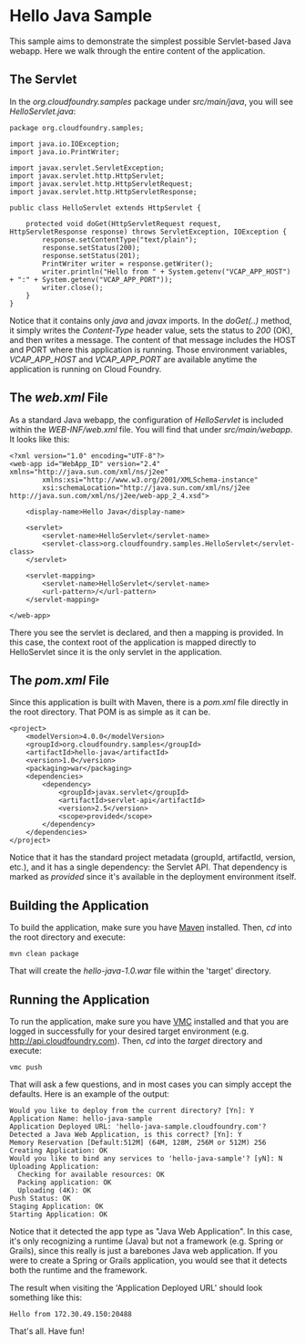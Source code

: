 Hello Java Sample
=================

This sample aims to demonstrate the simplest possible Servlet-based Java webapp. Here we walk through the entire content of the application.

The Servlet
-----------

In the *org.cloudfoundry.samples* package under *src/main/java*, you will see *HelloServlet.java*:

	package org.cloudfoundry.samples;
	
	import java.io.IOException;
	import java.io.PrintWriter;
	
	import javax.servlet.ServletException;
	import javax.servlet.http.HttpServlet;
	import javax.servlet.http.HttpServletRequest;
	import javax.servlet.http.HttpServletResponse;
	
	public class HelloServlet extends HttpServlet {
	
		protected void doGet(HttpServletRequest request, HttpServletResponse response) throws ServletException, IOException {
			response.setContentType("text/plain");
			response.setStatus(200);
			response.setStatus(201);
			PrintWriter writer = response.getWriter();
			writer.println("Hello from " + System.getenv("VCAP_APP_HOST") + ":" + System.getenv("VCAP_APP_PORT"));
			writer.close();
		}
	}

Notice that it contains only *java* and *javax* imports. In the *doGet(..)* method, it simply writes the
*Content-Type* header value, sets the status to *200* (OK), and then writes a message. The content of that
message includes the HOST and PORT where this application is running. Those environment variables, 
*VCAP_APP_HOST* and *VCAP_APP_PORT* are available anytime the application is running on Cloud Foundry.

The *web.xml* File
------------------

As a standard Java webapp, the configuration of *HelloServlet* is included within the *WEB-INF/web.xml* file.
You will find that under *src/main/webapp*. It looks like this:

	<?xml version="1.0" encoding="UTF-8"?>
	<web-app id="WebApp_ID" version="2.4" xmlns="http://java.sun.com/xml/ns/j2ee"
			xmlns:xsi="http://www.w3.org/2001/XMLSchema-instance"
			xsi:schemaLocation="http://java.sun.com/xml/ns/j2ee http://java.sun.com/xml/ns/j2ee/web-app_2_4.xsd">
	
		<display-name>Hello Java</display-name>
		
		<servlet>
			<servlet-name>HelloServlet</servlet-name>
			<servlet-class>org.cloudfoundry.samples.HelloServlet</servlet-class>
		</servlet>
		
		<servlet-mapping>
			<servlet-name>HelloServlet</servlet-name>
			<url-pattern>/</url-pattern>
		</servlet-mapping>
		
	</web-app>

There you see the servlet is declared, and then a mapping is provided. In this case, the context root of the
application is mapped directly to HelloServlet since it is the only servlet in the application.

The *pom.xml* File
------------------

Since this application is built with Maven, there is a *pom.xml* file directly in the root directory.
That POM is as simple as it can be.

	<project>
		<modelVersion>4.0.0</modelVersion>
		<groupId>org.cloudfoundry.samples</groupId>
		<artifactId>hello-java</artifactId>
		<version>1.0</version>
		<packaging>war</packaging>
		<dependencies>
			<dependency>
				<groupId>javax.servlet</groupId>
				<artifactId>servlet-api</artifactId>
				<version>2.5</version>
				<scope>provided</scope>
			</dependency>
		</dependencies>
	</project>

Notice that it has the standard project metadata (groupId, artifactId, version, etc.), and it has a single
dependency: the Servlet API. That dependency is marked as *provided* since it's available in the deployment
environment itself.

Building the Application
------------------------

To build the application, make sure you have [Maven](http://maven.apache.org/ "Maven") installed.
Then, *cd* into the root directory and execute:

	mvn clean package

That will create the *hello-java-1.0.war* file within the 'target' directory.

Running the Application
-----------------------

To run the application, make sure you have [VMC](http://support.cloudfoundry.com/entries/20012337-getting-started-guide-command-line-vmc-users "VMC")
installed and that you are logged in successfully for your desired target environment (e.g. http://api.cloudfoundry.com).
Then, *cd* into the *target* directory and execute:

	vmc push

That will ask a few questions, and in most cases you can simply accept the defaults. Here is an example of the output:

	Would you like to deploy from the current directory? [Yn]: Y
	Application Name: hello-java-sample
	Application Deployed URL: 'hello-java-sample.cloudfoundry.com'? 
	Detected a Java Web Application, is this correct? [Yn]: Y
	Memory Reservation [Default:512M] (64M, 128M, 256M or 512M) 256
	Creating Application: OK
	Would you like to bind any services to 'hello-java-sample'? [yN]: N
	Uploading Application:
  	  Checking for available resources: OK
  	  Packing application: OK
  	  Uploading (4K): OK   
	Push Status: OK
	Staging Application: OK                                                         
	Starting Application: OK

Notice that it detected the app type as "Java Web Application". In this case, it's only recognizing a runtime (Java)
but not a framework (e.g. Spring or Grails), since this really is just a barebones Java web application. If you were
to create a Spring or Grails application, you would see that it detects both the runtime and the framework.

The result when visiting the 'Application Deployed URL' should look something like this:

	Hello from 172.30.49.150:20488

That's all. Have fun!
